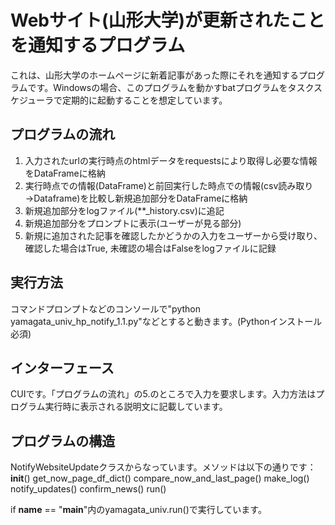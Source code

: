 # Webサイト(山形大学)が更新されたことを通知するプログラム

これは、山形大学のホームページに新着記事があった際にそれを通知するプログラムです。Windowsの場合、このプログラムを動かすbatプログラムをタスクスケジューラで定期的に起動することを想定しています。

## プログラムの流れ
1. 入力されたurlの実行時点のhtmlデータをrequestsにより取得し必要な情報をDataFrameに格納
2. 実行時点での情報(DataFrame)と前回実行した時点での情報(csv読み取り→Dataframe)を比較し新規追加部分をDataFrameに格納
3. 新規追加部分をlogファイル(**_history.csv)に追記
4. 新規追加部分をプロンプトに表示(ユーザーが見る部分)
5. 新規に追加された記事を確認したかどうかの入力をユーザーから受け取り、確認した場合はTrue, 未確認の場合はFalseをlogファイルに記録

## 実行方法
コマンドプロンプトなどのコンソールで"python yamagata_univ_hp_notify_1.1.py"などとすると動きます。(Pythonインストール必須)

## インターフェース
CUIです。「プログラムの流れ」の5.のところで入力を要求します。入力方法はプログラム実行時に表示される説明文に記載しています。

## プログラムの構造
NotifyWebsiteUpdateクラスからなっています。メソッドは以下の通りです：
__init__()
get_now_page_df_dict()
compare_now_and_last_page()
make_log()
notify_updates()
confirm_news()
run()

if __name__ == "__main__"内のyamagata_univ.run()で実行しています。
